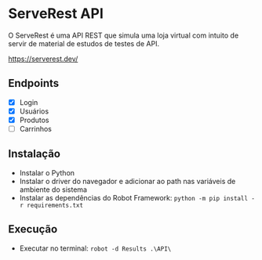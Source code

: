 # ServeRest API

O ServeRest é uma API REST que simula uma loja virtual com intuito de servir de material de estudos de testes de API.

https://serverest.dev/


## Endpoints
- [x] Login
- [x] Usuários
- [x] Produtos
- [ ] Carrinhos

## Instalação

- Instalar o Python
- Instalar o driver do navegador e adicionar ao path nas variáveis de ambiente do sistema
- Instalar as dependências do Robot Framework: `python -m pip install -r requirements.txt`

## Execução

- Executar no terminal: `robot -d Results .\API\`